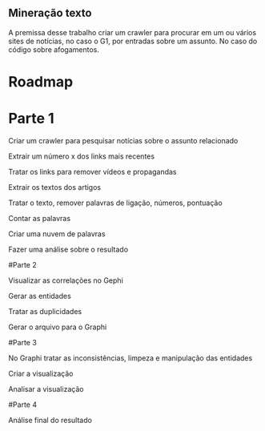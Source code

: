 ## Mineração texto
A premissa desse trabalho criar um crawler para procurar em um ou vários sites de notícias, no caso o G1, por entradas sobre um assunto. No caso do código sobre afogamentos. 

# Roadmap

# Parte 1 

Criar um crawler para pesquisar notícias sobre o assunto relacionado

Extrair um número x dos links mais recentes

Tratar os links para remover vídeos e propagandas

Extrair os textos dos artigos

Tratar o texto, remover palavras de ligação, números, pontuação

Contar as palavras 

Criar uma nuvem de palavras 

Fazer uma análise sobre o resultado

#Parte 2 

Visualizar as correlações no Gephi

Gerar as entidades 

Tratar as duplicidades

Gerar o arquivo para o Graphi

#Parte 3

No Graphi tratar as inconsistências, limpeza e manipulação das entidades

Criar a visualização

Analisar a visualização

#Parte 4

Análise final do resultado

